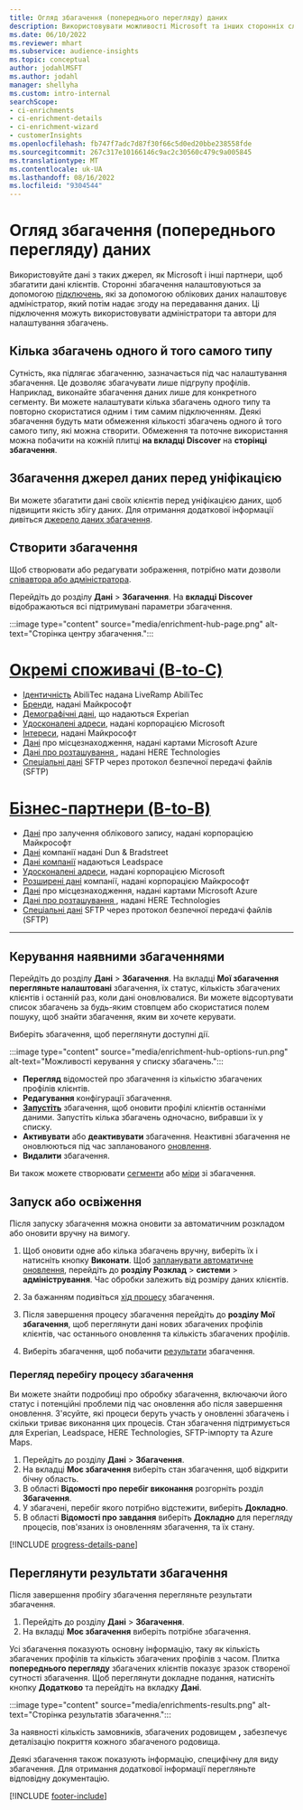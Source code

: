 ```yaml
---
title: Огляд збагачення (попереднього перегляду) даних
description: Використовувати можливості Microsoft та інших сторонніх служб для збагачення даних клієнтів.
ms.date: 06/10/2022
ms.reviewer: mhart
ms.subservice: audience-insights
ms.topic: conceptual
author: jodahlMSFT
ms.author: jodahl
manager: shellyha
ms.custom: intro-internal
searchScope:
- ci-enrichments
- ci-enrichment-details
- ci-enrichment-wizard
- customerInsights
ms.openlocfilehash: fb747f7adc7d87f30f66c5d0ed20bbe238558fde
ms.sourcegitcommit: 267c317e10166146c9ac2c30560c479c9a005845
ms.translationtype: MT
ms.contentlocale: uk-UA
ms.lasthandoff: 08/16/2022
ms.locfileid: "9304544"
---
```

# <a name="data-enrichment-preview-overview"></a>Огляд збагачення (попереднього перегляду) даних

Використовуйте дані з таких джерел, як Microsoft і інші партнери, щоб збагатити дані клієнтів. Сторонні збагачення налаштовуються за допомогою [підключень](connections.md), які за допомогою облікових даних налаштовує адміністратор, який потім надає згоду на передавання даних. Ці підключення можуть використовувати адміністратори та автори для налаштування збагачень.  

## <a name="multiple-enrichments-of-the-same-type"></a>Кілька збагачень одного й того самого типу

Сутність, яка підлягає збагаченню, зазначається під час налаштування збагачення. Це дозволяє збагачувати лише підгрупу профілів. Наприклад, виконайте збагачення даних лише для конкретного сегменту. Ви можете налаштувати кілька збагачень одного типу та повторно скористатися одним і тим самим підключенням. Деякі збагачення будуть мати обмеження кількості збагачень одного й того самого типу, які можна створити. Обмеження та поточне використання можна побачити на кожній плитці **на вкладці Discover** на **сторінці збагачення**.

## <a name="enrich-data-sources-before-unification"></a>Збагачення джерел даних перед уніфікацією

Ви можете збагатити дані своїх клієнтів перед уніфікацією даних, щоб підвищити якість збігу даних. Для отримання додаткової інформації дивіться [джерело даних збагачення](data-sources-enrichment.md).

## <a name="create-an-enrichment"></a>Створити збагачення

Щоб створювати або редагувати зображення, потрібно мати дозволи [співавтора або адміністратора](permissions.md).

Перейдіть до розділу **Дані** > **Збагачення**. На **вкладці Discover** відображаються всі підтримувані параметри збагачення.

:::image type="content" source="media/enrichment-hub-page.png" alt-text="Сторінка центру збагачення.":::

# <a name="individual-consumers-b-to-c"></a>[Окремі споживачі (B-to-C)](#tab/b2c)

- [Ідентичність](enrichment-liveramp.md) AbiliTec надана LiveRamp AbiliTec
- [Бренди](enrichment-microsoft.md), надані Майкрософт
- [Демографічні дані](enrichment-experian.md), що надаються Experian
- [Удосконалені адреси](enrichment-enhanced-addresses.md), надані корпорацією Microsoft
- [Інтереси](enrichment-microsoft.md), надані Майкрософт
- [Дані](enrichment-azure-maps.md) про місцезнаходження, надані картами Microsoft Azure
- [Дані про розташування ](enrichment-here.md), надані HERE Technologies
- [Спеціальні дані](enrichment-SFTP-custom-import.md) SFTP через протокол безпечної передачі файлів (SFTP)

# <a name="business-accounts-b-to-b"></a>[Бізнес-партнери (B-to-B)](#tab/b2b)

- [Дані](enrichment-office.md) про залучення облікового запису, надані корпорацією Майкрософт
- [Дані](enrichment-dnb.md) компанії надані Dun & Bradstreet
- [Дані компанії](enrichment-leadspace.md) надаються Leadspace
- [Удосконалені адреси](enrichment-enhanced-addresses.md), надані корпорацією Microsoft
- [Розширені дані](enrichment-enhanced-company-data.md) компанії, надані корпорацією Майкрософт
- [Дані](enrichment-azure-maps.md) про місцезнаходження, надані картами Microsoft Azure
- [Дані про розташування ](enrichment-here.md), надані HERE Technologies
- [Спеціальні дані](enrichment-SFTP-custom-import.md) SFTP через протокол безпечної передачі файлів (SFTP)

---

## <a name="manage-existing-enrichments"></a>Керування наявними збагаченнями

Перейдіть до розділу **Дані** > **Збагачення**. На вкладці **Мої збагачення перегляньте налаштовані** збагачення, їх статус, кількість збагачених клієнтів і останній раз, коли дані оновлювалися. Ви можете відсортувати список збагачень за будь-яким стовпцем або скористатися полем пошуку, щоб знайти збагачення, яким ви хочете керувати.

Виберіть збагачення, щоб переглянути доступні дії.

:::image type="content" source="media/enrichment-hub-options-run.png" alt-text="Можливості керування у списку збагачень.":::

- **Перегляд** відомостей про збагачення із кількістю збагачених профілів клієнтів.
- **Редагування** конфігурації збагачення.
- [**Запустіть**](#run-or-refresh-enrichments) збагачення, щоб оновити профілі клієнтів останніми даними. Запустіть кілька збагачень одночасно, вибравши їх у списку.
- **Активувати** або **деактивувати** збагачення. Неактивні збагачення не оновлюються під час запланованого [оновлення](schedule-refresh.md).
- **Видалити** збагачення.

Ви також можете створювати [сегменти](segments.md) або [міри](measures.md) зі збагачення.

## <a name="run-or-refresh-enrichments"></a>Запуск або освіження

Після запуску збагачення можна оновити за автоматичним розкладом або оновити вручну на вимогу.

1. Щоб оновити одне або кілька збагачень вручну, виберіть їх і натисніть кнопку **Виконати**. Щоб [запланувати автоматичне оновлення](schedule-refresh.md), перейдіть до **розділу Розклад** > **системи** > **адміністрування**. Час обробки залежить від розміру даних клієнтів.

1. За бажанням подивіться [хід процесу](#see-the-progress-of-the-enrichment-process) збагачення.

1. Після завершення процесу збагачення перейдіть до **розділу Мої збагачення**, щоб переглянути дані нових збагачених профілів клієнтів, час останнього оновлення та кількість збагачених профілів.

1. Виберіть збагачення, щоб побачити [результати](#view-enrichment-results) збагачення.

### <a name="see-the-progress-of-the-enrichment-process"></a>Перегляд перебігу процесу збагачення

Ви можете знайти подробиці про обробку збагачення, включаючи його статус і потенційні проблеми під час оновлення або після завершення оновлення. З'ясуйте, які процеси беруть участь у оновленні збагачень і скільки триває виконання цих процесів. Стан збагачення підтримується для Experian, Leadspace, HERE Technologies, SFTP-імпорту та Azure Maps.

1. Перейдіть до розділу **Дані** > **Збагачення**.
1. На вкладці **Моє збагачення** виберіть стан збагачення, щоб відкрити бічну область.
1. В області **Відомості про перебіг виконання** розгорніть розділ **Збагачення**.
1. У збагачені, перебіг якого потрібно відстежити, виберіть **Докладно**.
1. В області **Відомості про завдання** виберіть **Докладно** для перегляду процесів, пов'язаних із оновленням збагачення, та їх стану.

[!INCLUDE [progress-details-pane](includes/progress-details-pane.md)]

## <a name="view-enrichment-results"></a>Переглянути результати збагачення

Після завершення пробігу збагачення перегляньте результати збагачення.

1. Перейдіть до розділу **Дані** > **Збагачення**.
1. На вкладці **Моє збагачення** виберіть потрібне збагачення.

Усі збагачення показують основну інформацію, таку як кількість збагачених профілів та кількість збагачених профілів з часом. Плитка **попереднього перегляду** збагачених клієнтів показує зразок створеної сутності збагачення. Щоб переглянути докладне подання, натисніть кнопку **Додатково** та перейдіть на вкладку **Дані**.

:::image type="content" source="media/enrichments-results.png" alt-text="Сторінка результатів збагачення.":::

За наявності кількість замовників, збагачених родовищем **,** забезпечує деталізацію покриття кожного збагаченого родовища.

Деякі збагачення також показують інформацію, специфічну для виду збагачення. Для отримання додаткової інформації перегляньте відповідну документацію.

[!INCLUDE [footer-include](includes/footer-banner.md)]
